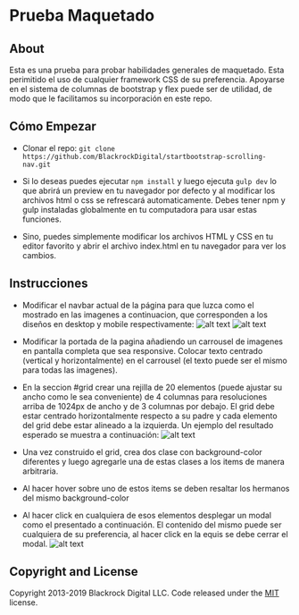 # Prueba Maquetado

## About

Esta es una prueba para probar habilidades generales de maquetado. Esta perimitido el uso de cualquier framework CSS de su preferencia. Apoyarse en el sistema de columnas de bootstrap y flex puede ser de utilidad, de modo que le facilitamos su incorporación en este repo.

## Cómo Empezar

- Clonar el repo: `git clone https://github.com/BlackrockDigital/startbootstrap-scrolling-nav.git`

- Si lo deseas puedes ejecutar `npm install` y luego ejecuta `gulp dev` lo que abrirá un preview en tu navegador por defecto y al modificar los archivos html o css se refrescará automaticamente. Debes tener npm y gulp instaladas globalmente en tu computadora para usar estas funciones.

- Sino, puedes simplemente modificar los archivos HTML y CSS en tu editor favorito y abrir el archivo index.html en tu navegador para ver los cambios.

## Instrucciones

- Modificar el navbar actual de la página para que luzca como el mostrado en las imagenes a continuacion, que corresponden a los diseños en desktop y mobile respectivamente:
![alt text](https://raw.githubusercontent.com/jotaate/PruebaMaquetado/master/images/nav.png)
![alt text](https://raw.githubusercontent.com/jotaate/PruebaMaquetado/master/images/nav%20mobile.png)

- Modificar la portada de la pagina añadiendo un carrousel de imagenes en pantalla completa que sea responsive. Colocar texto centrado (vertical y horizontalmente) en el carrousel (el texto puede ser el mismo para todas las imagenes).

- En la seccion #grid crear una rejilla de 20 elementos (puede ajustar su ancho como le sea conveniente) de 4 columnas para resoluciones arriba de 1024px de ancho y de 3 columnas por debajo. El grid debe estar centrado horizontalmente respecto a su padre y cada elemento del grid debe estar alineado a la izquierda. Un ejemplo del resultado esperado se muestra a continuación:
![alt text](https://raw.githubusercontent.com/jotaate/PruebaMaquetado/master/images/grid.png)

- Una vez construido el grid, crea dos clase con background-color diferentes y luego agregarle una de estas clases a los items de manera arbitraria.

- Al hacer hover sobre uno de estos items se deben resaltar los hermanos del mismo background-color

- Al hacer click en cualquiera de esos elementos desplegar un modal como el presentado a continuación. El contenido del mismo puede ser cualquiera de su preferencia, al hacer click en la equis se debe cerrar el modal.
![alt text](https://raw.githubusercontent.com/jotaate/PruebaMaquetado/master/images/modal.png)

## Copyright and License

Copyright 2013-2019 Blackrock Digital LLC. Code released under the [MIT](https://github.com/BlackrockDigital/startbootstrap-scrolling-nav/blob/gh-pages/LICENSE) license.
